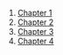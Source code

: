 1. [Chapter 1][1]
1. [Chapter 2][2]
1. [Chapter 3][3]
1. [Chapter 4][4]

[1]: /SaasCourse2012Chapter1
[2]: /SaasCourse2012Chapter2
[3]: /SaasCourse2012Chapter3
[4]: /SaasCourse2012Chapter4